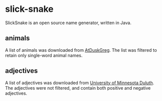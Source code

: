 # slick-snake
SlickSnake is an open source name generator, written in Java.

## animals

A list of animals was downloaded from [AtDuskGreg](https://gist.github.com/atduskgreg/3cf8ef48cb0d29cf151bedad81553a54).
The list was filtered to retain only single-word animal names.

## adjectives

A list of adjectives was downloaded from [University of Minnesota Duluth](https://www.d.umn.edu/~rave0029/research/adjectives1.txt).
The adjectives were not filtered, and contain both positive and negative adjectives.
